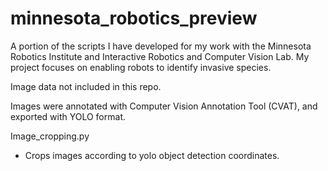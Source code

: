 # minnesota_robotics_preview
A portion of the scripts I have developed for my work with the Minnesota Robotics Institute and Interactive Robotics and Computer Vision Lab. My project focuses on enabling robots to identify invasive species.

Image data not included in this repo. 

Images were annotated with Computer Vision Annotation Tool (CVAT), and exported with YOLO format.

Image_cropping.py
- Crops images according to yolo object detection coordinates. 



